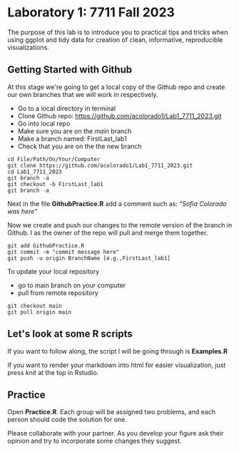 # Laboratory 1: 7711 Fall 2023 

The purpose of this lab is to introduce you to practical tips and tricks when using ggplot and tidy data for creation of clean, informative, reproducible visualizations. 

## Getting Started with Github 

At this stage we're going to get a local copy of the Github repo and create our own branches that we will work in respectively. 

+ Go to a local directory in terminal 
+ Clone Github repo: https://github.com/acolorado1/Lab1_7711_2023.git
+ Go into local repo 
+ Make sure you are on the *main* branch
+ Make a branch named: FirstLast_lab1
+ Check that you are on the the new branch 

```
cd File/Path/On/Your/Computer 
git clone https://github.com/acolorado1/Lab1_7711_2023.git
cd Lab1_7711_2023
git branch -a 
git checkout -b FirstLast_lab1
git branch -a
```

Next in the file **GithubPractice.R** add a comment such as: *"Sofia Colorado was here"*

Now we create and push our changes to the remote version of the branch in Github. I as the owner of the repo will pull and merge them together. 

```
git add GithubPractice.R
git commit -m "commit message here" 
git push -u origin BranchName [e.g.,FirstLast_lab1]
```

To update your local repository

+ go to main branch on your computer
+ pull from remote repository

```
git checkout main 
git pull origin main 
```

## Let's look at some R scripts 

If you want to follow along, the script I will be going through is **Examples.R**

If you want to render your markdown into html for easier visualization, just press *knit* at the top in Rstudio. 

## Practice 

Open **Practice.R**. Each group will be assigned two problems, and each person should code the solution for one. 

Please collaborate with your partner. As you develop your figure ask their opinion and try to incorporate some changes they suggest. 